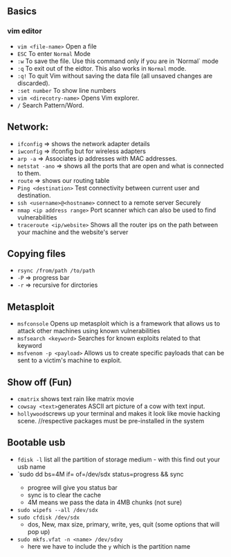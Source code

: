 ##  Basics

### vim editor

 - `vim <file-name>` Open a file
 - `ESC` To enter `Normal` Mode
 - `:w` To save the file. Use this command only if you are in 'Normal` mode
 - `:q` To exit out of the eidtor. This also works in `Normal` mode.
 - `:q!` To quit Vim without saving the data file (all unsaved changes are discarded).
 - `:set number` To show line numbers
 - `vim <direcotry-name>` Opens Vim explorer.
 - `/` Search Pattern/Word.

## Network:

 - `ifconfig` => shows the network adapter details
 - `iwconfig` => ifconfig but for wireless adapters
 - `arp -a` => Associates ip addresses with MAC addresses.
 - `netstat -ano` => shows all the ports that are open and what is connected to them.
 - `route` => shows our routing table
 - `Ping <destination>` Test connectivity between current user and destination.
 - `ssh <username>@<hostname>` connect to a remote server Securely
 - `nmap <ip address range>` Port scanner which can also be used to find vulnerabilities
 - `traceroute <ip/website>` Shows all the router ips on the path between your machine and the website's server 

## Copying files

 - `rsync /from/path /to/path`
 - `-P` => progress bar
 - `-r` => recursive for dirctories

## Metasploit

 - `msfconsole` Opens up metasploit which is a framework that allows us to attack other machines using known vulnerabilities
 - `msfsearch <keyword>` Searches for known exploits related to that keyword
 - `msfvenom -p <payload>` Allows us to create specific payloads that can be sent to a victim's machine to exploit.


## Show off (Fun)

 - `cmatrix` shows text rain like matrix movie
 - `cowsay <text>`generates ASCII art picture of a cow with text input.
 - `hollywood`screws up your terminal and makes it look like movie hacking scene.
  //respective packages must be pre-installed in the system

## Bootable usb

 - `fdisk -l` list all the partition of storage medium - with this find out your usb name
 - `sudo dd bs=4M if=<path to iso> of=/dev/sdx<destination disk that is your usb> status=progress && sync
	 - progree will give you status bar
	 - sync is to clear the cache
	 - 4M means we pass the data in 4MB chunks (not sure)
 - `sudo wipefs --all /dev/sdx`
 - `sudo cfdisk /dev/sdx`
 	- dos, New, max size, primary, write, yes, quit (some options that will pop up)
 - `sudo mkfs.vfat -n <name> /dev/sdxy`
 	- here we have to include the `y` which is the partition name
